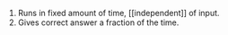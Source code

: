 1. Runs in fixed amount of time, [[independent]] of input.
2. Gives correct answer a fraction of the time.